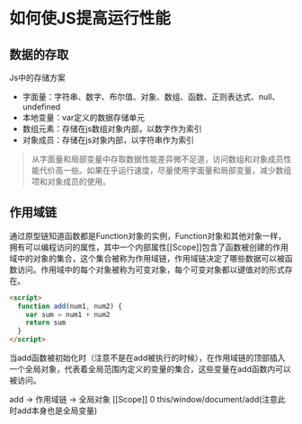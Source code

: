 # 如何使JS提高运行性能

## 数据的存取

Js中的存储方案

- 字面量：字符串、数字、布尔值、对象、数组、函数、正则表达式、null、undefined
- 本地变量：var定义的数据存储单元
- 数组元素：存储在js数组对象内部，以数字作为索引
- 对象成员：存储在js对象内部，以字符串作为索引

> 从字面量和局部变量中存取数据性能差异微不足道，访问数组和对象成员性能代价高一些。如果在乎运行速度，尽量使用字面量和局部变量，减少数组项和对象成员的使用。


## 作用域链

通过原型链知道函数都是Function对象的实例，Function对象和其他对象一样，拥有可以编程访问的属性，其中一个内部属性[[Scope]]包含了函数被创建的作用域中的对象的集合，这个集合被称为作用域链，作用域链决定了哪些数据可以被函数访问。作用域中的每个对象被称为可变对象，每个可变对象都以键值对的形式存在。

``` html
<script>
  function add(num1, num2) {
    var sum = num1 + num2
    return sum
  }
</script>
```

当add函数被初始化时（注意不是在add被执行的时候），在作用域链的顶部插入一个全局对象，代表着全局范围内定义的变量的集合，这些变量在add函数内可以被访问。

add          ->   作用域链  ->   全局对象 
[[Scope]]         0             this/window/document/add(注意此时add本身也是全局变量)

    